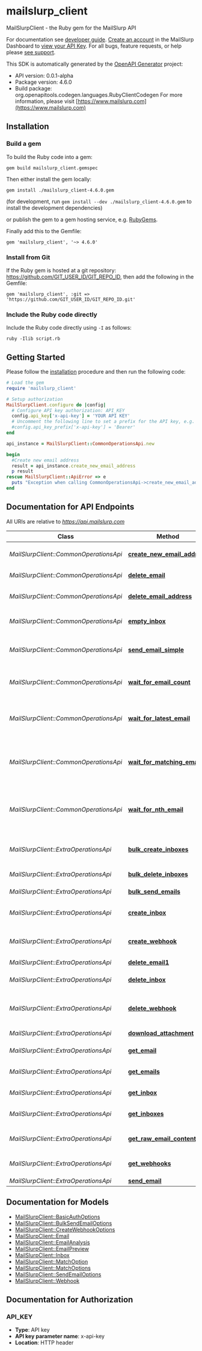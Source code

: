 # mailslurp_client

MailSlurpClient - the Ruby gem for the MailSlurp API

For documentation see [developer guide](https://www.mailslurp.com/developers). [Create an account](https://app.mailslurp.com) in the MailSlurp Dashboard to [view your API Key](https://app). For all bugs, feature requests, or help please [see support](https://www.mailslurp.com/support/).

This SDK is automatically generated by the [OpenAPI Generator](https://openapi-generator.tech) project:

- API version: 0.0.1-alpha
- Package version: 4.6.0
- Build package: org.openapitools.codegen.languages.RubyClientCodegen
For more information, please visit [https://www.mailslurp.com](https://www.mailslurp.com)

## Installation

### Build a gem

To build the Ruby code into a gem:

```shell
gem build mailslurp_client.gemspec
```

Then either install the gem locally:

```shell
gem install ./mailslurp_client-4.6.0.gem
```
(for development, run `gem install --dev ./mailslurp_client-4.6.0.gem` to install the development dependencies)

or publish the gem to a gem hosting service, e.g. [RubyGems](https://rubygems.org/).

Finally add this to the Gemfile:

    gem 'mailslurp_client', '~> 4.6.0'

### Install from Git

If the Ruby gem is hosted at a git repository: https://github.com/GIT_USER_ID/GIT_REPO_ID, then add the following in the Gemfile:

    gem 'mailslurp_client', :git => 'https://github.com/GIT_USER_ID/GIT_REPO_ID.git'

### Include the Ruby code directly

Include the Ruby code directly using `-I` as follows:

```shell
ruby -Ilib script.rb
```

## Getting Started

Please follow the [installation](#installation) procedure and then run the following code:
```ruby
# Load the gem
require 'mailslurp_client'

# Setup authorization
MailSlurpClient.configure do |config|
  # Configure API key authorization: API_KEY
  config.api_key['x-api-key'] = 'YOUR API KEY'
  # Uncomment the following line to set a prefix for the API key, e.g. 'Bearer' (defaults to nil)
  #config.api_key_prefix['x-api-key'] = 'Bearer'
end

api_instance = MailSlurpClient::CommonOperationsApi.new

begin
  #Create new email address
  result = api_instance.create_new_email_address
  p result
rescue MailSlurpClient::ApiError => e
  puts "Exception when calling CommonOperationsApi->create_new_email_address: #{e}"
end

```

## Documentation for API Endpoints

All URIs are relative to *https://api.mailslurp.com*

Class | Method | HTTP request | Description
------------ | ------------- | ------------- | -------------
*MailSlurpClient::CommonOperationsApi* | [**create_new_email_address**](docs/CommonOperationsApi.md#create_new_email_address) | **POST** /newEmailAddress | Create new email address
*MailSlurpClient::CommonOperationsApi* | [**delete_email**](docs/CommonOperationsApi.md#delete_email) | **DELETE** /deleteEmail | Delete an email
*MailSlurpClient::CommonOperationsApi* | [**delete_email_address**](docs/CommonOperationsApi.md#delete_email_address) | **DELETE** /deleteEmailAddress | Delete email address and its emails
*MailSlurpClient::CommonOperationsApi* | [**empty_inbox**](docs/CommonOperationsApi.md#empty_inbox) | **DELETE** /emptyInbox | Delete all emails in an inbox
*MailSlurpClient::CommonOperationsApi* | [**send_email_simple**](docs/CommonOperationsApi.md#send_email_simple) | **POST** /sendEmail | Send an email from a random email address
*MailSlurpClient::CommonOperationsApi* | [**wait_for_email_count**](docs/CommonOperationsApi.md#wait_for_email_count) | **GET** /waitForEmailCount | Wait for and return count number of emails 
*MailSlurpClient::CommonOperationsApi* | [**wait_for_latest_email**](docs/CommonOperationsApi.md#wait_for_latest_email) | **GET** /waitForLatestEmail | Fetch inbox's latest email or if empty wait for email to arrive
*MailSlurpClient::CommonOperationsApi* | [**wait_for_matching_email**](docs/CommonOperationsApi.md#wait_for_matching_email) | **POST** /waitForMatchingEmails | Wait or return list of emails that match simple matching patterns
*MailSlurpClient::CommonOperationsApi* | [**wait_for_nth_email**](docs/CommonOperationsApi.md#wait_for_nth_email) | **GET** /waitForNthEmail | Wait for or fetch the email with a given index in the inbox specified
*MailSlurpClient::ExtraOperationsApi* | [**bulk_create_inboxes**](docs/ExtraOperationsApi.md#bulk_create_inboxes) | **POST** /bulk/inboxes | Bulk create Inboxes (email addresses)
*MailSlurpClient::ExtraOperationsApi* | [**bulk_delete_inboxes**](docs/ExtraOperationsApi.md#bulk_delete_inboxes) | **DELETE** /bulk/inboxes | Bulk Delete Inboxes
*MailSlurpClient::ExtraOperationsApi* | [**bulk_send_emails**](docs/ExtraOperationsApi.md#bulk_send_emails) | **POST** /bulk/send | Bulk Send Emails
*MailSlurpClient::ExtraOperationsApi* | [**create_inbox**](docs/ExtraOperationsApi.md#create_inbox) | **POST** /inboxes | Create an Inbox (email address)
*MailSlurpClient::ExtraOperationsApi* | [**create_webhook**](docs/ExtraOperationsApi.md#create_webhook) | **POST** /inboxes/{inboxId}/webhooks | Attach a WebHook URL to an inbox
*MailSlurpClient::ExtraOperationsApi* | [**delete_email1**](docs/ExtraOperationsApi.md#delete_email1) | **DELETE** /emails/{emailId} | Delete Email
*MailSlurpClient::ExtraOperationsApi* | [**delete_inbox**](docs/ExtraOperationsApi.md#delete_inbox) | **DELETE** /inboxes/{inboxId} | Delete Inbox / Email Address
*MailSlurpClient::ExtraOperationsApi* | [**delete_webhook**](docs/ExtraOperationsApi.md#delete_webhook) | **DELETE** /inboxes/{inboxId}/webhooks/{webhookId} | Delete and disable a WebHook for an Inbox
*MailSlurpClient::ExtraOperationsApi* | [**download_attachment**](docs/ExtraOperationsApi.md#download_attachment) | **GET** /emails/{emailId}/attachments/{attachmentId} | Get email attachment
*MailSlurpClient::ExtraOperationsApi* | [**get_email**](docs/ExtraOperationsApi.md#get_email) | **GET** /emails/{emailId} | Get Email Content
*MailSlurpClient::ExtraOperationsApi* | [**get_emails**](docs/ExtraOperationsApi.md#get_emails) | **GET** /inboxes/{inboxId}/emails | List Emails in an Inbox / EmailAddress
*MailSlurpClient::ExtraOperationsApi* | [**get_inbox**](docs/ExtraOperationsApi.md#get_inbox) | **GET** /inboxes/{inboxId} | Get Inbox / EmailAddress
*MailSlurpClient::ExtraOperationsApi* | [**get_inboxes**](docs/ExtraOperationsApi.md#get_inboxes) | **GET** /inboxes | List Inboxes / Email Addresses
*MailSlurpClient::ExtraOperationsApi* | [**get_raw_email_contents**](docs/ExtraOperationsApi.md#get_raw_email_contents) | **GET** /emails/{emailId}/raw | Get Raw Email Content
*MailSlurpClient::ExtraOperationsApi* | [**get_webhooks**](docs/ExtraOperationsApi.md#get_webhooks) | **GET** /inboxes/{inboxId}/webhooks | Get all WebHooks for an Inbox
*MailSlurpClient::ExtraOperationsApi* | [**send_email**](docs/ExtraOperationsApi.md#send_email) | **POST** /inboxes/{inboxId} | Send Email


## Documentation for Models

 - [MailSlurpClient::BasicAuthOptions](docs/BasicAuthOptions.md)
 - [MailSlurpClient::BulkSendEmailOptions](docs/BulkSendEmailOptions.md)
 - [MailSlurpClient::CreateWebhookOptions](docs/CreateWebhookOptions.md)
 - [MailSlurpClient::Email](docs/Email.md)
 - [MailSlurpClient::EmailAnalysis](docs/EmailAnalysis.md)
 - [MailSlurpClient::EmailPreview](docs/EmailPreview.md)
 - [MailSlurpClient::Inbox](docs/Inbox.md)
 - [MailSlurpClient::MatchOption](docs/MatchOption.md)
 - [MailSlurpClient::MatchOptions](docs/MatchOptions.md)
 - [MailSlurpClient::SendEmailOptions](docs/SendEmailOptions.md)
 - [MailSlurpClient::Webhook](docs/Webhook.md)


## Documentation for Authorization


### API_KEY

- **Type**: API key
- **API key parameter name**: x-api-key
- **Location**: HTTP header

